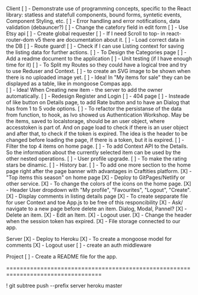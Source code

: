 Client
[ ] - Demonstrate use of programming concepts, specific to the React library: statless and statefull components, bound forms, syntetic events, Component Styling, etc. 
[ ] - Error handling and error notifications, data validation (debauncer?)
[ ] - Change the catefory field in edit form
[ ] - Use Etsy api
[ ] - Create global requester
[ ] - If I need Scroll to top- in react-router-dom v5 there are documentation about it.
[ ] - Load correct data in the DB 
[ ] - Route guard!
[ ] - Check if I can use Listing context for saving the listing data for further actions. 
[ ] - To Design the Categories page
[ ] - Add a readme document to the application
[ ] - Unit testing (if I have enough time for it)
[ ] - To Split my Routes so they could have a logical tree and try to use Reduser and Context.
[ ] - to create an SVG image to be shown when there is no uploaded image yet.
[ ] - Idea! In "My items for sale" they can be displayed as a table, like in mongoose Compas app.  
[ ] - Idea! When Creating new item - the server to add the owner automatically. 
[ ] - Redesign Register and Login
[ ] - 404 page
[ ] - Insteade of like button on Details page, to add Rate button and to have an Dialog that has from 1 to 5 vode options. 
[ ] - To refactor the persistanse of the data from function, to hook, as Ivo showed us Authentication Workshop. May be the items, saved to localstorage, should be an user object,  where accesstoken is part of. And on page load to check if there is an user object and after that, to check if the token is expired. The idea is the header to be changed before loading the page, if there is a token, but it is expired. 
[ ] - Filter the top 4 items on home page. 
[ ] - To add Context API to the Details. So the information about the currently selected item can be used by the other nested operations. 
[ ] - User profile upgrade.
[ ] - To make the rating stars be dinamic.
[ ] - History bar.
[ ] - To add one more section to the home page right after the page banner with advantages in Craftities platform.
[X] - "Top items this season" on home page
[X] - Deploy to GitPages/Netlify or other service.
[X] - To change the colors of the icons on the home page. 
[X] - Header User dropdown with "My profile", "Favourites", "Logout", "Create".
[X] - Display comments in listing details page
[X] - To create sepparate file for user Context and toe App.js to be free of this responcibility
[X] - Ask/ navigate to a new page before delete an item. Dialog, Modal, Pannel?
[X] - Delete an item.
[X] - Edit an Item.
[X] - Logout user.
[X] - Change the header when the session token has expired.
[X] - File storage connected to our app. 


Server
[X] - Deploy to Heroku
[X] - To create a mongoose model for comments
[X] - Logout user
[ ] - create an auth middleware


Project
[ ] - Create a README file for the app.








==================================================================================



! git subtree push --prefix server heroku master